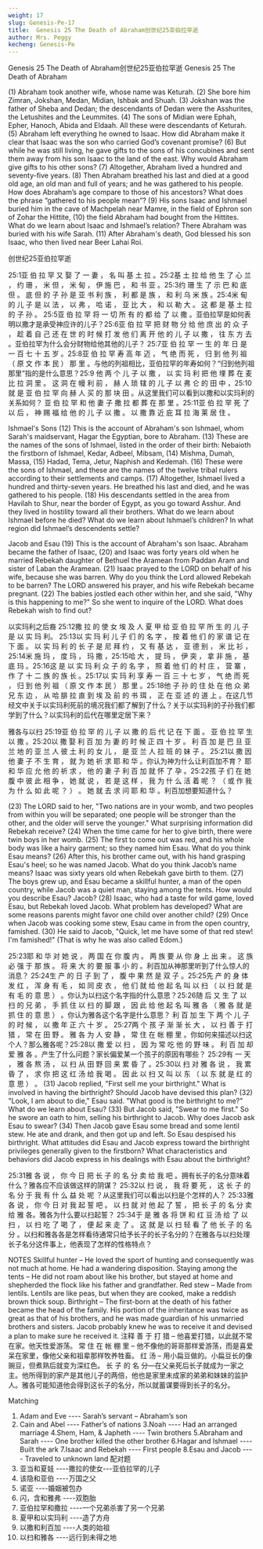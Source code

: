 ```yaml
---
weight: 17
slug: Genesis-Pe-17
title:  Genesis 25 The Death of Abraham创世纪25亚伯拉罕逝
author: Mrs. Peggy
kecheng: Genesis-Pe
---
```


Genesis 25 The Death of Abraham创世纪25亚伯拉罕逝
Genesis 25 The Death of Abraham

(1) Abraham took another wife, whose name was Keturah. (2) She bore him Zimran, Jokshan, Medan, Midian, Ishbak and Shuah. (3) Jokshan was the father of Sheba and Dedan; the descendants of Dedan were the Asshurites, the Letushites and the Leummites. (4) The sons of Midian were Ephah, Epher, Hanoch, Abida and Eldaah. All these were descendants of Keturah.
(5) Abraham left everything he owned to Isaac. How did Abraham make it clear that Isaac was the son who carried God’s covenant promise? (6) But while he was still living, he gave gifts to the sons of his concubines and sent them away from his son Isaac to the land of the east. Why would Abraham give gifts to his other sons?
(7) Altogether, Abraham lived a hundred and seventy-five years. (8) Then Abraham breathed his last and died at a good old age, an old man and full of years; and he was gathered to his people. How does Abraham’s age compare to those of his ancestors? What does the phrase “gathered to his people mean”? (9) His sons Isaac and Ishmael buried him in the cave of Machpelah near Mamre, in the field of Ephron son of Zohar the Hittite, (10) the field Abraham had bought from the Hittites. What do we learn about Isaac and Ishmael’s relation? There Abraham was buried with his wife Sarah. (11) After Abraham's death, God blessed his son Isaac, who then lived near Beer Lahai Roi.

创世纪25亚伯拉罕逝

25:1亚 伯 拉 罕 又 娶 了 一 妻 ， 名 叫 基 土 拉 。25:2基 土 拉 给 他 生 了 心 兰 ， 约 珊 ， 米 但 ， 米 甸 ， 伊 施 巴 ， 和 书 亚 。25:3约 珊 生 了 示 巴 和 底 但 。 底 但 的 子 孙 是 亚 书 利 族 ， 利 都 是 族 ， 和 利 乌 米 族 。25:4米 甸 的 儿 子 是 以 法 ， 以 弗 ， 哈 诺 ， 亚 比 大 ， 和 以 勒 大 。 这 都 是 基 土 拉 的 子 孙 。
25:5亚 伯 拉 罕 将 一 切 所 有 的 都 给 了 以 撒 。亚伯拉罕是如何表明以撒才是承受神应许的儿子？25:6亚 伯 拉 罕 把 财 物 分 给 他 庶 出 的 众 子 ， 趁 着 自 己 还 在 世 的 时 候 打 发 他 们 离 开 他 的 儿 子 以 撒 ， 往 东 方 去 。亚伯拉罕为什么会分财物给他其他的儿子？
25:7亚 伯 拉 罕 一 生 的 年 日 是 一 百 七 十 五 岁 。25:8亚 伯 拉 罕 寿 高 年 迈 ， 气 绝 而 死 ， 归 到 他 列 祖 （ 原 文 作 本 民 ） 那 里 。与他的列祖相比，亚伯拉罕的年寿如何？“归到他列祖那里”指的是什么意思？25:9 他 两 个 儿 子 以 撒 ， 以 实 玛 利 把 他 埋 葬 在 麦 比 拉 洞 里 。 这 洞 在 幔 利 前 ， 赫 人 琐 辖 的 儿 子 以 弗 仑 的 田 中 ，25:10就 是 亚 伯 拉 罕 向 赫 人 买 的 那 块 田 。从这里我们可以看到以撒和以实玛利的关系如何？ 亚 伯 拉 罕 和 他 妻 子 撒 拉 都 葬 在 那 里 。25:11亚 伯 拉 罕 死 了 以 后 ， 神 赐 福 给 他 的 儿 子 以 撒 。 以 撒 靠 近 庇 耳 拉 海 莱 居 住 。

Ishmael's Sons
(12) This is the account of Abraham's son Ishmael, whom Sarah's maidservant, Hagar the Egyptian, bore to Abraham.
(13) These are the names of the sons of Ishmael, listed in the order of their birth: Nebaioth the firstborn of Ishmael, Kedar, Adbeel, Mibsam, (14) Mishma, Dumah, Massa, (15) Hadad, Tema, Jetur, Naphish and Kedemah. (16) These were the sons of Ishmael, and these are the names of the twelve tribal rulers according to their settlements and camps. (17) Altogether, Ishmael lived a hundred and thirty-seven years. He breathed his last and died, and he was gathered to his people. (18) His descendants settled in the area from Havilah to Shur, near the border of Egypt, as you go toward Asshur. And they lived in hostility toward all their brothers. What do we learn about Ishmael before he died? What do we learn about Ishmael’s children? In what region did Ishmael’s descendents settle?

Jacob and Esau
(19) This is the account of Abraham's son Isaac. Abraham became the father of Isaac, (20) and Isaac was forty years old when he married Rebekah daughter of Bethuel the Aramean from Paddan Aram and sister of Laban the Aramean.
(21) Isaac prayed to the LORD on behalf of his wife, because she was barren. Why do you think the Lord allowed Rebekah to be barren? The LORD answered his prayer, and his wife Rebekah became pregnant. (22) The babies jostled each other within her, and she said, "Why is this happening to me?" So she went to inquire of the LORD. What does Rebekah wish to find out?

以实玛利之后裔
25:12撒 拉 的 使 女 埃 及 人 夏 甲 给 亚 伯 拉 罕 所 生 的 儿 子 是 以 实 玛 利。
25:13以 实 玛 利 儿 子 们 的 名 字 ， 按 着 他 们 的 家 谱 记 在 下 面 。 以 实 玛 利 的 长 子 是 尼 拜 约 ， 又 有 基 达 ， 亚 德 别 ， 米 比 衫 ，25:14米 施 玛 ， 度 玛 ， 玛 撒 ，25:15哈 大 ， 提 玛 ， 伊 突 ， 拿 非 施 ， 基 底 玛 。25:16这 是 以 实 玛 利 众 子 的 名 字 ， 照 着 他 们 的 村 庄 ， 营 寨 ， 作 了 十 二 族 的 族 长 。25:17以 实 玛 利 享 寿 一 百 三 十 七 岁 ， 气 绝 而 死 ， 归 到 他 列 祖 （ 原 文 作 本 民 ） 那 里 。25:18他 子 孙 的 住 处 在 他 众 弟 兄 东 边 ， 从 哈 腓 拉 直 到 埃 及 前 的 书 珥 ， 正 在 亚 述 的 道 上 。在这几节经文中关于以实玛利死前的境况我们都了解到了什么？关于以实玛利的子孙我们都学到了什么？以实玛利的后代在哪里定居下来？

雅各与以扫
25:19亚 伯 拉 罕 的 儿 子 以 撒 的 后 代 记 在 下 面 。 亚 伯 拉 罕 生 以 撒 。25:20以 撒 娶 利 百 加 为 妻 的 时 候 正 四 十 岁 。 利 百 加 是 巴 旦 亚 兰 地 的 亚 兰 人 彼 土 利 的 女 儿 ， 是 亚 兰 人 拉 班 的 妹 子 。
25:21以 撒 因 他 妻 子 不 生 育 ， 就 为 她 祈 求 耶 和 华 。你认为神为什么让利百加不育？ 耶 和 华 应 允 他 的 祈 求 ， 他 的 妻 子 利 百 加 就 怀 了 孕 。25:22孩 子 们 在 她 腹 中 彼 此 相 争 ， 她 就 说 ， 若 是 这 样 ， 我 为 什 么 活 着 呢 ？ （ 或 作 我 为 什 么 如 此 呢 ？ ） 。 她 就 去 求 问 耶 和 华 。利百加想要知道什么？

(23) The LORD said to her, "Two nations are in your womb, and two peoples from within you will be separated; one people will be stronger than the other,
and the older will serve the younger." What surprising information did Rebekah receive?
(24) When the time came for her to give birth, there were twin boys in her womb. (25) The first to come out was red, and his whole body was like a hairy garment; so they named him Esau. What do you think Esau means? (26) After this, his brother came out, with his hand grasping Esau's heel; so he was named Jacob. What do you think Jacob’s name means? Isaac was sixty years old when Rebekah gave birth to them.
(27) The boys grew up, and Esau became a skillful hunter, a man of the open country, while Jacob was a quiet man, staying among the tents. How would you describe Esau? Jacob? (28) Isaac, who had a taste for wild game, loved Esau, but Rebekah loved Jacob. What problem has developed? What are some reasons parents might favor one child over another child?
(29) Once when Jacob was cooking some stew, Esau came in from the open country, famished. (30) He said to Jacob, "Quick, let me have some of that red stew! I'm famished!" (That is why he was also called Edom.)

25:23耶 和 华 对 她 说 ， 两 国 在 你 腹 内 。 两 族 要 从 你 身 上 出 来 。 这 族 必 强 于 那 族 。 将 来 大 的 要 服 事 小 的 。利百加从神那里听到了什么惊人的消息？
25:24生 产 的 日 子 到 了 ， 腹 中 果 然 是 双 子 。25:25先 产 的 身 体 发 红 ， 浑 身 有 毛 ， 如 同 皮 衣 ， 他 们 就 给 他 起 名 叫 以 扫 （ 以 扫 就 是 有 毛 的 意 思 ） 。你认为以扫这个名字指的什么意思？25:26随 后 又 生 了 以 扫 的 兄 弟 ， 手 抓 住 以 扫 的 脚 跟 ， 因 此 给 他 起 名 叫 雅 各 （ 雅 各 就 是 抓 住 的 意 思 ） 。你认为雅各这个名字是什么意思？ 利 百 加 生 下 两 个 儿 子 的 时 候 ， 以 撒 年 正 六 十 岁 。
25:27两 个 孩 子 渐 渐 长 大 ， 以 扫 善 于 打 猎 ， 常 在 田 野 。 雅 各 为 人 安 静 ， 常 住 在 帐 棚 里 。你如何来描述以扫这个人？那么雅各呢？25:28以 撒 爱 以 扫 ， 因 为 常 吃 他 的 野 味 。 利 百 加 却 爱 雅 各 。产生了什么问题？家长偏爱某一个孩子的原因有哪些？
25:29有 一 天 ， 雅 各 熬 汤 ， 以 扫 从 田 野 回 来 累 昏 了 。25:30以 扫 对 雅 各 说 ， 我 累 昏 了 ， 求 你 把 这 红 汤 给 我 喝 。 因 此 以 扫 又 叫 以 东 （ 以 东 就 是 红 的 意 思 ） 。
(31) Jacob replied, "First sell me your birthright." What is involved in having the birthright? Should Jacob have devised this plan?
(32) "Look, I am about to die," Esau said. "What good is the birthright to me?" What do we learn about Esau?
(33) But Jacob said, "Swear to me first." So he swore an oath to him, selling his birthright to Jacob. Why does Jacob ask Esau to swear?
(34) Then Jacob gave Esau some bread and some lentil stew. He ate and drank, and then got up and left. So Esau despised his birthright. What attitudes did Esau and Jacob express toward the birthright privileges generally given to the firstborn? What characteristics and behaviors did Jacob express in his dealings with Esau about the birthright?


25:31雅 各 说 ， 你 今 日 把 长 子 的 名 分 卖 给 我 吧 。拥有长子的名分意味着什么？雅各应不应该做这样的阴谋？
25:32以 扫 说 ， 我 将 要 死 ， 这 长 子 的 名 分 于 我 有 什 么 益 处 呢 ？从这里我们可以看出以扫是个怎样的人？
25:33雅 各 说 ， 你 今 日 对 我 起 誓 吧 。 以 扫 就 对 他 起 了 誓 ， 把 长 子 的 名 分 卖 给 雅 各。雅各为什么要以扫起誓？
25:34于 是 雅 各 将 饼 和 红 豆 汤 给 了 以 扫 ， 以 扫 吃 了 喝 了 ， 便 起 来 走 了 。 这 就 是 以 扫 轻 看 了 他 长 子 的 名 分 。以扫和雅各各是怎样看待通常只给予长子的长子名分的？在雅各与以扫处理长子名分这件事上，他表现了怎样的性格特点？

NOTES
Skillful hunter – He loved the sport of hunting and consequently was not much at home. He had a wandering disposition.
Staying among the tents – He did not roam about like his brother, but stayed at home and shepherded the flock like his father and grandfather.
Red stew – Made from lentils. Lentils are like peas, but when they are cooked, make a reddish brown thick soup.
Birthright – The first-born at the death of his father became the head of the family. His portion of the inheritance was twice as great as that of his brothers, and he was made guardian of his unmarried brothers and sisters. Jacob probably knew he was to receive it and devised a plan to make sure he received it.
注释
善 于 打 猎 – 他喜爱打猎，以此就不常在家。他天性爱游荡。
常 住 在 帐 棚 里 – 他不像他的哥哥那样爱游荡，而是喜爱呆在家里，像他父亲和祖辈那样牧养牲畜。
红 汤 – 用小扁豆做的。小扁豆长的像豌豆，但煮熟后就变为深红色。
长 子 的 名 分—在父亲死后长子就成为一家之主。他所得到的家产是其他儿子的两倍，他也是家里未成家的弟弟和妹妹的监护人。雅各可能知道他会得到这长子的名分，所以就蓄谋要得到长子的名分。



Matching
1. Adam and Eve	---- Sarah’s servant – Abraham’s son
2. Cain and Abel	---- Father’s of nations
3.Noah	---- Had an arranged marriage
4.Shem, Ham, & Japheth	---- Twin brothers
5.Abraham and Sarah	---- One brother killed the other brother
6.Hagar and Ishmael	---- Built the ark
7.Isaac and Rebekah	---- First people
8.Esau and Jacob
---- Traveled to unknown land
配对题
1. 亚当和夏娃	----撒拉的使女---亚伯拉罕的儿子
2. 该隐和亚伯	----万国之父
3. 诺亚	----婚姻被包办
4. 闪，含和雅弗	----双胞胎
5. 亚伯拉罕和撒拉	----一个兄弟杀害了另一个兄弟
6. 夏甲和以实玛利	----造了方舟
7. 以撒和利百加	----人类的始祖
8. 以扫和雅各	----远行到未得之地
